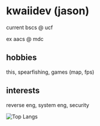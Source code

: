 # kwaiidev (jason)

current bscs @ ucf

ex aacs @ mdc

## hobbies

this, spearfishing, games (map, fps)

## interests

reverse eng, system eng, security

![Top Langs](https://github-readme-stats.vercel.app/api/top-langs/?username=kwaiidev&exclude_repo=jason.github.io)





